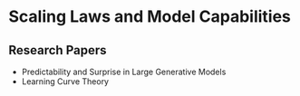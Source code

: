 # Scaling Laws and Model Capabilities

## Research Papers

- Predictability and Surprise in Large Generative Models
- Learning Curve Theory
